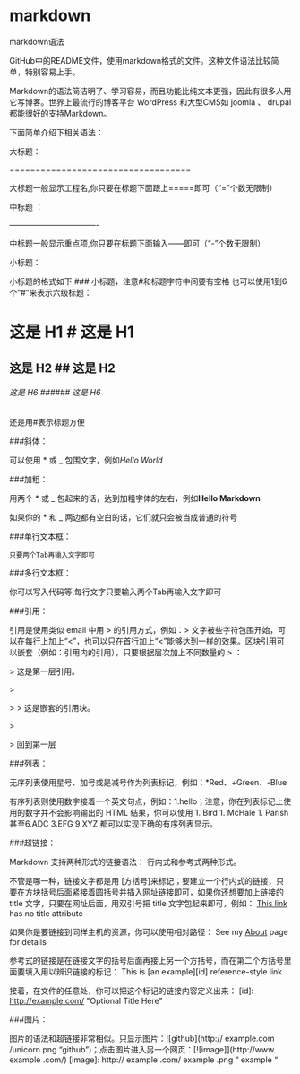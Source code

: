 # markdown
markdown语法

GitHub中的README文件，使用markdown格式的文件。这种文件语法比较简单，特别容易上手。

Markdown的语法简洁明了、学习容易，而且功能比纯文本更强，因此有很多人用它写博客。世界上最流行的博客平台 WordPress 和大型CMS如 joomla 、 drupal 都能很好的支持Markdown。

下面简单介绍下相关语法：

大标题：

===================================

大标题一般显示工程名,你只要在标题下面跟上=====即可（“=”个数无限制）

中标题 ：

———————————-

中标题一般显示重点项,你只要在标题下面输入——即可（“-”个数无限制）

小标题：

小标题的格式如下 ### 小标题，注意#和标题字符中间要有空格
也可以使用1到6个“#”来表示六级标题：

# 这是 H1     # 这是 H1

## 这是 H2     ## 这是 H2

###### 这是 H6    ###### 这是 H6
还是用#表示标题方便

###斜体：

可以使用 * 或 _ 包围文字，例如*Hello World*

###加粗：

用两个 * 或 _ 包起来的话，达到加粗字体的左右，例如**Hello Markdown**

如果你的 * 和 _ 两边都有空白的话，它们就只会被当成普通的符号

###单行文本框：

    只要两个Tab再输入文字即可

###多行文本框：

你可以写入代码等,每行文字只要输入两个Tab再输入文字即可

###引用：

引用是使用类似 email 中用 > 的引用方式，例如：> 文字被些字符包围开始，可以在每行上加上“<”，也可以只在首行加上“<”能够达到一样的效果。区块引用可以嵌套（例如：引用内的引用），只要根据层次加上不同数量的 > ：

&gt; 这是第一层引用。

&gt;

&gt; &gt; 这是嵌套的引用块。

&gt;

&gt; 回到第一层

###列表：

无序列表使用星号、加号或是减号作为列表标记，例如：*Red、+Green、-Blue

有序列表则使用数字接着一个英文句点，例如：1.hello；注意，你在列表标记上使用的数字并不会影响输出的 HTML 结果，你可以使用 1. Bird 1. McHale 1. Parish 甚至6.ADC 3.EFG 9.XYZ 都可以实现正确的有序列表显示。

###超链接：

Markdown 支持两种形式的链接语法： 行内式和参考式两种形式。

不管是哪一种，链接文字都是用 [方括号]来标记；要建立一个行内式的链接，只要在方块括号后面紧接着圆括号并插入网址链接即可，如果你还想要加上链接的 title 文字，只要在网址后面，用双引号把 title 文字包起来即可，例如： [This link](http://example.net/) has no title attribute

如果你是要链接到同样主机的资源，你可以使用相对路径： See my [About](/about/) page for details

参考式的链接是在链接文字的括号后面再接上另一个方括号，而在第二个方括号里面要填入用以辨识链接的标记： This is [an example][id] reference-style link

接着，在文件的任意处，你可以把这个标记的链接内容定义出来： [id]: http://example.com/ "Optional Title Here"

###图片：

图片的语法和超链接非常相似。只显示图片：![github](http:// example.com /unicorn.png “github”)；点击图片进入另一个网页：[![image]](http://www. example .com/) [image]: http:// example .com/ example .png “ example “
